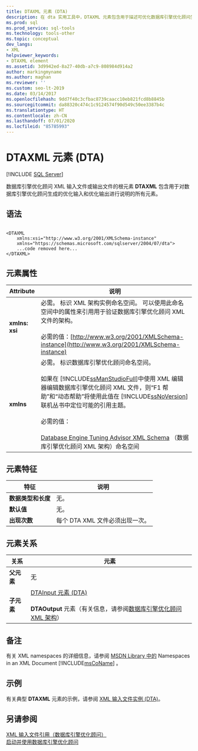 ```yaml
---
title: DTAXML 元素 (DTA)
description: 在 dta 实用工具中，DTAXML 元素包含用于描述可优化数据库引擎优化顾问生成的输入和输出的所有元素。
ms.prod: sql
ms.prod_service: sql-tools
ms.technology: tools-other
ms.topic: conceptual
dev_langs:
- XML
helpviewer_keywords:
- DTAXML element
ms.assetid: 3d9942ed-8a27-40db-a7c9-808984d914a2
author: markingmyname
ms.author: maghan
ms.reviewer: ''
ms.custom: seo-lt-2019
ms.date: 03/14/2017
ms.openlocfilehash: 9dd7f40c3cfbac8739caacc10eb821fcd8b8845b
ms.sourcegitcommit: da88320c474c1c9124574f90d549c50ee3387b4c
ms.translationtype: HT
ms.contentlocale: zh-CN
ms.lasthandoff: 07/01/2020
ms.locfileid: "85785993"
---
```

# <a name="dtaxml-element-dta"></a>DTAXML 元素 (DTA)

 [!INCLUDE [SQL Server](../../includes/applies-to-version/sqlserver.md)]

数据库引擎优化顾问 XML 输入文件或输出文件的根元素 **DTAXML** 包含用于对数据库引擎优化顾问生成的优化输入和优化输出进行说明的所有元素。  
  
## <a name="syntax"></a>语法  
  
```  
  
<DTAXML   
    xmlns:xsi="http://www.w3.org/2001/XMLSchema-instance"   
    xmlns="https://schemas.microsoft.com/sqlserver/2004/07/dta">  
    ...code removed here...  
</DTAXML>  
```  
  
## <a name="element-attributes"></a>元素属性  
  
|Attribute|说明|  
|---------------|-----------------|  
|**xmlns: xsi**|必需。 标识 XML 架构实例命名空间。 可以使用此命名空间中的属性来引用用于验证数据库引擎优化顾问 XML 文件的架构。<br /><br /> 必需的值：[http://www.w3.org/2001/XMLSchema-instance](http://www.w3.org/2001/XMLSchema-instance)|  
|**xmlns**|必需。 标识数据库引擎优化顾问命名空间。<br /><br /> 如果在 [!INCLUDE[ssManStudioFull](../../includes/ssmanstudiofull-md.md)]中使用 XML 编辑器编辑数据库引擎优化顾问 XML 文件，则“F1 帮助”和“动态帮助”将使用此值在 [!INCLUDE[ssNoVersion](../../includes/ssnoversion-md.md)] 联机丛书中定位可能的引用主题。<br /><br /> 必需的值：<br /><br /> [Database Engine Tuning Advisor XML Schema](https://go.microsoft.com/fwlink/?LinkId=43100) （数据库引擎优化顾问 XML 架构）命名空间|  
  
## <a name="element-characteristics"></a>元素特征  
  
|特征|说明|  
|--------------------|-----------------|  
|**数据类型和长度**|无。|  
|**默认值**|无。|  
|**出现次数**|每个 DTA XML 文件必须出现一次。|  
  
## <a name="element-relationships"></a>元素关系  
  
|关系|元素|  
|------------------|--------------|  
|**父元素**|无|  
|**子元素**|[DTAInput 元素 (DTA)](../../tools/dta/dtainput-element-dta.md)<br /><br /> **DTAOutput** 元素（有关信息，请参阅[数据库引擎优化顾问 XML 架构](https://schemas.microsoft.com/sqlserver/)）|  
  
## <a name="remarks"></a>备注  
 有关 XML namespaces 的详细信息，请参阅 [MSDN Library 中的](https://go.microsoft.com/fwlink/?LinkId=7341) Namespaces in an XML Document [!INCLUDE[msCoName](../../includes/msconame-md.md)] 。  
  
## <a name="example"></a>示例  
 有关典型 **DTAXML** 元素的示例，请参阅 [XML 输入文件实例 (DTA)](../../tools/dta/xml-input-file-samples-dta.md)。  
  
## <a name="see-also"></a>另请参阅  
 [XML 输入文件引用（数据库引擎优化顾问）](../../tools/dta/xml-input-file-reference-database-engine-tuning-advisor.md)   
 [启动并使用数据库引擎优化顾问](../../relational-databases/performance/start-and-use-the-database-engine-tuning-advisor.md)  
  
  
